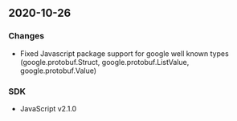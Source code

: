 ## 2020-10-26

### Changes
- Fixed Javascript package support for google well known types (google.protobuf.Struct, google.protobuf.ListValue, google.protobuf.Value)

### SDK
- JavaScript v2.1.0
